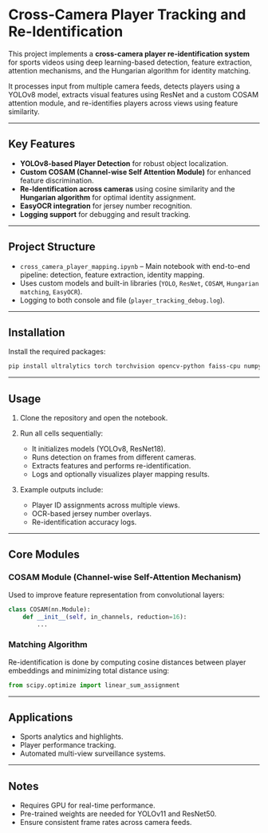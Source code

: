 # Cross-Camera Player Tracking and Re-Identification

This project implements a **cross-camera player re-identification system** for sports videos using deep learning-based detection, feature extraction, attention mechanisms, and the Hungarian algorithm for identity matching.

It processes input from multiple camera feeds, detects players using a YOLOv8 model, extracts visual features using ResNet and a custom COSAM attention module, and re-identifies players across views using feature similarity.

---

## Key Features

- **YOLOv8-based Player Detection** for robust object localization.
- **Custom COSAM (Channel-wise Self Attention Module)** for enhanced feature discrimination.
- **Re-Identification across cameras** using cosine similarity and the **Hungarian algorithm** for optimal identity assignment.
- **EasyOCR integration** for jersey number recognition.
- **Logging support** for debugging and result tracking.

---

## Project Structure

- `cross_camera_player_mapping.ipynb` – Main notebook with end-to-end pipeline: detection, feature extraction, identity mapping.
- Uses custom models and built-in libraries (`YOLO`, `ResNet`, `COSAM`, `Hungarian matching`, `EasyOCR`).
- Logging to both console and file (`player_tracking_debug.log`).

---

## Installation

Install the required packages:

```bash
pip install ultralytics torch torchvision opencv-python faiss-cpu numpy scipy easyocr
```

---

## Usage

1. Clone the repository and open the notebook.
2. Run all cells sequentially:
   - It initializes models (YOLOv8, ResNet18).
   - Runs detection on frames from different cameras.
   - Extracts features and performs re-identification.
   - Logs and optionally visualizes player mapping results.

3. Example outputs include:
   - Player ID assignments across multiple views.
   - OCR-based jersey number overlays.
   - Re-identification accuracy logs.

---

## Core Modules

### COSAM Module (Channel-wise Self-Attention Mechanism)

Used to improve feature representation from convolutional layers:

```python
class COSAM(nn.Module):
    def __init__(self, in_channels, reduction=16):
        ...
```

### Matching Algorithm

Re-identification is done by computing cosine distances between player embeddings and minimizing total distance using:

```python
from scipy.optimize import linear_sum_assignment
```

---

## Applications

- Sports analytics and highlights.
- Player performance tracking.
- Automated multi-view surveillance systems.

---

## Notes

- Requires GPU for real-time performance.
- Pre-trained weights are needed for YOLOv11 and ResNet50.
- Ensure consistent frame rates across camera feeds.
